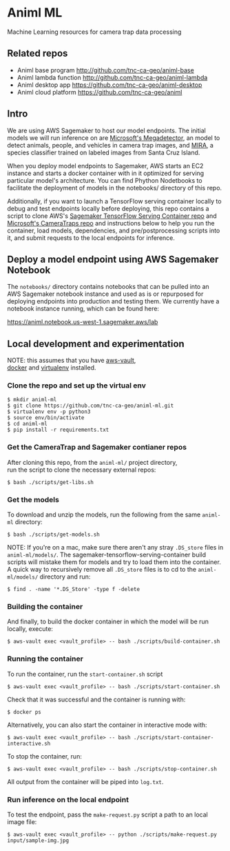 # Animl ML
Machine Learning resources for camera trap data processing

## Related repos
- Animl base program      http://github.com/tnc-ca-geo/animl-base
- Animl lambda function   http://github.com/tnc-ca-geo/animl-lambda
- Animl desktop app       https://github.com/tnc-ca-geo/animl-desktop
- Animl cloud platform    https://github.com/tnc-ca-geo/animl

## Intro

We are using AWS Sagemaker to host our model endpoints. The initial models
we will run inference on are 
[Microsoft's Megadetector](https://github.com/microsoft/CameraTraps/blob/master/megadetector.md),
an model to detect animals, people, and vehicles in camera trap images, and 
[MIRA](https://github.com/tnc-ca-geo/mira), a species classifier trained on 
labeled images from Santa Cruz Island.

When you deploy model endpoints to Sagemaker, AWS starts an EC2 instance and 
starts a docker container with in it optimized for serving particular model's 
architecture. You can find Phython Nodetbooks to facilitate the deployment of 
models in the notebooks/ directory of this repo.

Additionally, if you want to launch a TensorFlow serving container locally 
to debug and test endpoints locally before deploying, this repo contains a 
script to clone AWS's 
[Sagemaker TensorFlow Serving Container repo](https://github.com/aws/sagemaker-tensorflow-serving-container/) 
and [Microsoft's CameraTraps repo](https://github.com/microsoft/CameraTraps) 
and instructions below to help you run the container, load models, dependencies, 
and pre/postprocessing scripts into it, and submit requests to the local 
endpoints for inference.

## Deploy a model endpoint using AWS Sagemaker Notebook
The ```notebooks/``` directory contains notebooks that can be pulled into an 
AWS Sagemaker notebook instance and used as is or repurposed for deploying 
endpoints into production and testing them. We currently have a notebook 
instance running, which can be found here: 

https://animl.notebook.us-west-1.sagemaker.aws/lab

## Local development and experimentation

NOTE: this assumes that you have 
[aws-vault](https://github.com/99designs/aws-vault),  
[docker](https://docs.docker.com/docker-for-mac/install/) and 
[virtualenv](https://virtualenv.pypa.io/en/latest/) installed.

### Clone the repo and set up the virtual env
```
$ mkdir animl-ml
$ git clone https://github.com/tnc-ca-geo/animl-ml.git
$ virtualenv env -p python3
$ source env/bin/activate
$ cd animl-ml
$ pip install -r requirements.txt
```

### Get the CameraTrap and Sagemaker contianer repos
After cloning this repo, from the ```animl-ml/``` project directory,  
run the script to clone the necessary external repos:
```
$ bash ./scripts/get-libs.sh
```

### Get the models
To download and unzip the models, run the following from 
the same ```animl-ml``` directory:
```
$ bash ./scripts/get-models.sh
```
NOTE: If you're on a mac, make sure there aren't any stray ```.DS_store``` 
files in ```animl-ml/models/```. The sagemaker-tensorflow-serving-container 
build scripts will mistake them for models and try to load them into the 
container. A quick way to recursively remove all ```.DS_store``` files is to 
cd to the ```animl-ml/models/``` directory and run: 
```
$ find . -name '*.DS_Store' -type f -delete
```

### Building the container
And finally, to build the docker container in which the model will be run 
locally, execute:
```
$ aws-vault exec <vault_profile> -- bash ./scripts/build-container.sh
```

### Running the container
To run the container, run the ```start-container.sh``` script

```
$ aws-vault exec <vault_profile> -- bash ./scripts/start-container.sh
```

Check that it was successful and the container is running with:
```
$ docker ps
``` 

Alternatively, you can also start the container in interactive mode with:
```
$ aws-vault exec <vault_profile> -- bash ./scripts/start-container-interactive.sh
```

To stop the container, run:
```
$ aws-vault exec <vault_profile> -- bash ./scripts/stop-container.sh
```

All output from the container will be piped into ```log.txt```.

### Run inference on the local endpoint
To test the endpoint, pass the ```make-request.py``` script a path to an local 
image file:
```
$ aws-vault exec <vault_profile> -- python ./scripts/make-request.py input/sample-img.jpg
```
